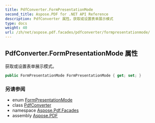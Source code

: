```yaml
---
title: PdfConverter.FormPresentationMode
second_title: Aspose.PDF for .NET API Reference
description: PdfConverter 属性。获取或设置表单展示模式
type: docs
weight: 40
url: /zh/net/aspose.pdf.facades/pdfconverter/formpresentationmode/
---
```

## PdfConverter.FormPresentationMode 属性

获取或设置表单展示模式。

```csharp
public FormPresentationMode FormPresentationMode { get; set; }
```

### 另请参阅

* enum [FormPresentationMode](../../../aspose.pdf.devices/formpresentationmode/)
* class [PdfConverter](../)
* namespace [Aspose.Pdf.Facades](../../../aspose.pdf.facades/)
* assembly [Aspose.PDF](../../../)